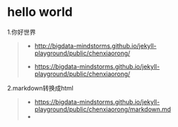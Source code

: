 # hello world 
1.你好世界
> - http://bigdata-mindstorms.github.io/jekyll-playground/public/chenxiaorong/
>
> - https://bigdata-mindstorms.github.io/jekyll-playground/public/chenxiaorong/

2.markdown转换成html
> - https://bigdata-mindstorms.github.io/jekyll-playground/public/chenxiaorong/markdown.md
> - 
